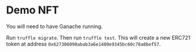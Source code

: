 # Demo NFT

You will need to have Ganache running.

Run `truffle migrate`. Then run `truffle test`. This will create a new ERC721 token at address `0x627306090abab3a6e1400e9345bc60c78a8bef57`.
